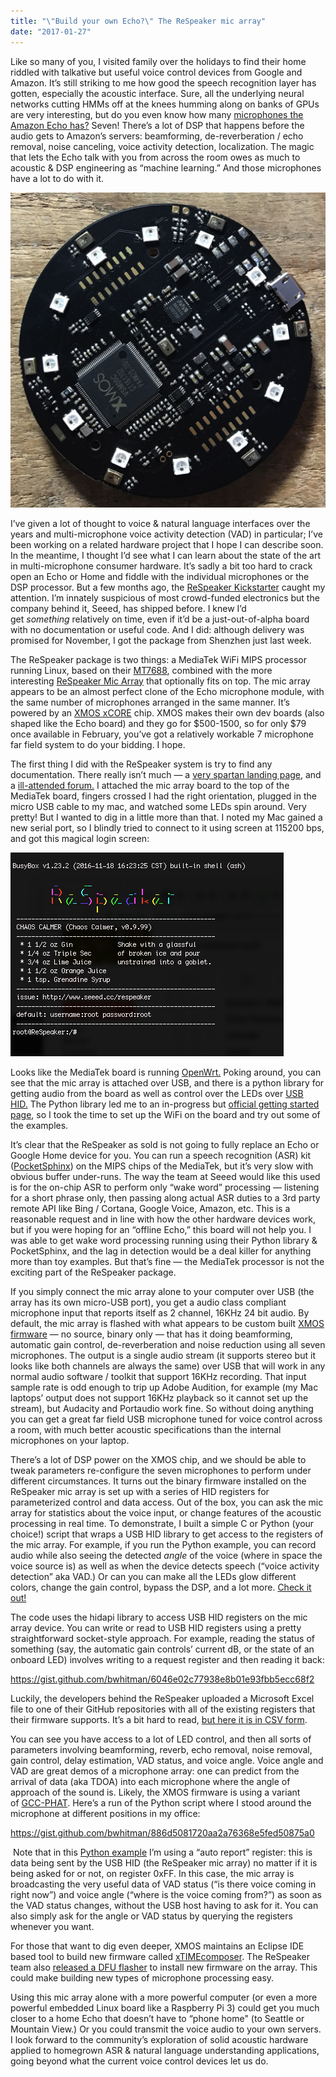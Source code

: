 ```yaml
---
title: "\"Build your own Echo?\" The ReSpeaker mic array"
date: "2017-01-27"
---
```


Like so many of you, I visited family over the holidays to find their home riddled with talkative but useful voice control devices from Google and Amazon. It’s still striking to me how good the speech recognition layer has gotten, especially the acoustic interface. Sure, all the underlying neural networks cutting HMMs off at the knees humming along on banks of GPUs are very interesting, but do you even know how many [microphones the Amazon Echo has?](https://www.ifixit.com/Teardown/Amazon+Echo+Teardown/33953#s79355) Seven! There’s a lot of DSP that happens before the audio gets to Amazon’s servers: beamforming, de-reverberation / echo removal, noise canceling, voice activity detection, localization. The magic that lets the Echo talk with you from across the room owes as much to acoustic & DSP engineering as “machine learning.” And those microphones have a lot to do with it.

![IMG 1883](images/img_1883.jpg "IMG_1883.JPG")

I’ve given a lot of thought to voice & natural language interfaces over the years and multi-microphone voice activity detection (VAD) in particular; I’ve been working on a related hardware project that I hope I can describe soon. In the meantime, I thought I’d see what I can learn about the state of the art in multi-microphone consumer hardware. It’s sadly a bit too hard to crack open an Echo or Home and fiddle with the individual microphones or the DSP processor. But a few months ago, the [ReSpeaker Kickstarter](https://www.kickstarter.com/projects/seeed/respeaker-an-open-modular-voice-interface-to-hack) caught my attention. I’m innately suspicious of most crowd-funded electronics but the company behind it, Seeed, has shipped before. I knew I’d get _something_ relatively on time, even if it’d be a just-out-of-alpha board with no documentation or useful code. And I did: although delivery was promised for November, I got the package from Shenzhen just last week.

The ReSpeaker package is two things: a MediaTek WiFi MIPS processor running Linux, based on their [MT7688](https://labs.mediatek.com/en/chipset/MT7688), combined with the more interesting [ReSpeaker Mic Array](https://www.seeedstudio.com/ReSpeaker-Mic-Array-Far-field-w%2F-7-PDM-Microphones-p-2719.html) that optionally fits on top. The mic array appears to be an almost perfect clone of the Echo microphone module, with the same number of microphones arranged in the same manner. It’s powered by an [XMOS xCORE](http://www.xmos.com/products/silicon/xcore-voice/xvsm) chip. XMOS makes their own dev boards (also shaped like the Echo board) and they go for $500-1500, so for only $79 once available in February, you’ve got a relatively workable 7 microphone far field system to do your bidding. I hope.

The first thing I did with the ReSpeaker system is try to find any documentation. There really isn’t much — a [very spartan landing page](http://respeaker.io/), and a [ill-attended forum.](http://www.seeed.cc/topics.html?t=respeaker) I attached the mic array board to the top of the MediaTek board, fingers crossed I had the right orientation, plugged in the micro USB cable to my mac, and watched some LEDs spin around. Very pretty! But I wanted to dig in a little more than that. I noted my Mac gained a new serial port, so I blindly tried to connect to it using screen at 115200 bps, and got this magical login screen:

![7SxXhN1](images/7sxxhn12.png "7SxXhN1.png")

Looks like the MediaTek board is running [OpenWrt.](https://openwrt.org/) Poking around, you can see that the mic array is attached over USB, and there is a python library for getting audio from the board as well as control over the LEDs over [USB HID.](https://en.wikipedia.org/wiki/USB_human_interface_device_class) The Python library led me to an in-progress but [official getting started page](https://github.com/respeaker/get_started_with_respeaker), so I took the time to set up the WiFi on the board and try out some of the examples. 

It’s clear that the ReSpeaker as sold is not going to fully replace an Echo or Google Home device for you. You can run a speech recognition (ASR) kit ([PocketSphinx](https://github.com/cmusphinx/pocketsphinx)) on the MIPS chips of the MediaTek, but it’s very slow with obvious buffer under-runs. The way the team at Seeed would like this used is for the on-chip ASR to perform only “wake word” processing — listening for a short phrase only, then passing along actual ASR duties to a 3rd party remote API like Bing / Cortana, Google Voice, Amazon, etc. This is a reasonable request and in line with how the other hardware devices work, but if you were hoping for an “offline Echo,” this board will not help you. I was able to get wake word processing running using their Python library & PocketSphinx, and the lag in detection would be a deal killer for anything more than toy examples. But that’s fine — the MediaTek processor is not the exciting part of the ReSpeaker package. 

If you simply connect the mic array alone to your computer over USB (the array has its own micro-USB port), you get a audio class compliant microphone input that reports itself as 2 channel, 16KHz 24 bit audio. By default, the mic array is flashed with what appears to be custom built [XMOS firmware](https://github.com/Fuhua-Chen/ReSpeaker_Microphone_Array_Firmware) — no source, binary only — that has it doing beamforming, automatic gain control, de-reverberation and noise reduction using all seven microphones. The output is a single audio stream (it supports stereo but it looks like both channels are always the same) over USB that will work in any normal audio software / toolkit that support 16KHz recording. That input sample rate is odd enough to trip up Adobe Audition, for example (my Mac laptops’ output does not support 16KHz playback so it cannot set up the stream), but Audacity and Portaudio work fine. So without doing anything you can get a great far field USB microphone tuned for voice control across a room, with much better acoustic specifications than the internal microphones on your laptop.

There’s a lot of DSP power on the XMOS chip, and we should be able to tweak parameters re-configure the seven microphones to perform under different circumstances. It turns out the binary firmware installed on the ReSpeaker mic array is set up with a series of HID registers for parameterized control and data access. Out of the box, you can ask the mic array for statistics about the voice input, or change features of the acoustic processing in real time. To demonstrate, I built a simple C or Python (your choice!) script that wraps a USB HID library to get access to the registers of the mic array. For example, if you run the Python example, you can record audio while also seeing the detected _angle_ of the voice (where in space the voice source is) as well as when the device detects speech (“voice activity detection” aka VAD.) Or can you can make all the LEDs glow different colors, change the gain control, bypass the DSP, and a lot more. [Check it out!](https://github.com/bwhitman/respeaker-xmos-hid) 

The code uses the hidapi library to access USB HID registers on the mic array device. You can write or read to USB HID registers using a pretty straightforward socket-style approach. For example, reading the status of something (say, the automatic gain controls’ current dB, or the state of an onboard LED) involves writing to a request register and then reading it back:

https://gist.github.com/bwhitman/6046e02c77938e8b01e93fbb5ecc68f2

Luckily, the developers behind the ReSpeaker uploaded a Microsoft Excel file to one of their GitHub repositories with all of the existing registers that their firmware supports. It’s a bit hard to read, [but here it is in CSV form](https://gist.github.com/bwhitman/db16df744ee1065e5a7132e611dfdcb4). 

You can see you have access to a lot of LED control, and then all sorts of parameters involving beamforming, reverb, echo removal, noise removal, gain control, delay estimation, VAD status, and voice angle. Voice angle and VAD are great demos of a microphone array: one can predict from the arrival of data (aka TDOA) into each microphone where the angle of approach of the sound is. Likely, the XMOS firmware is using a variant of [GCC-PHAT](http://www.xavieranguera.com/phdthesis/node92.html). Here’s a run of the Python script where I stood around the microphone at different positions in my office:

https://gist.github.com/bwhitman/886d5081720aa2a76368e5fed50875a0

 Note that in this [Python example](https://github.com/bwhitman/respeaker-xmos-hid/blob/master/listen_and_get_position.py) I’m using a “auto report” register: this is data being sent by the USB HID (the ReSpeaker mic array) no matter if it is being asked for or not, on register 0xFF. In this case, the mic array is broadcasting the very useful data of VAD status (“is there voice coming in right now”) and voice angle (“where is the voice coming from?”) as soon as the VAD status changes, without the USB host having to ask for it. You can also simply ask for the angle or VAD status by querying the registers whenever you want.

For those that want to dig even deeper, XMOS maintains an Eclipse IDE based tool to build new firmware called [xTIMEcomposer](http://www.xmos.com/products/tools). The ReSpeaker team also [released a DFU flasher](https://github.com/respeaker/xmos-dfu) to install new firmware on the array. This could make building new types of microphone processing easy.

Using this mic array alone with a more powerful computer (or even a more powerful embedded Linux board like a Raspberry Pi 3) could get you much closer to a home Echo that doesn’t have to “phone home" (to Seattle or Mountain View.) Or you could transmit the voice audio to your own servers. I look forward to the community’s exploration of solid acoustic hardware applied to homegrown ASR & natural language understanding applications, going beyond what the current voice control devices let us do.
